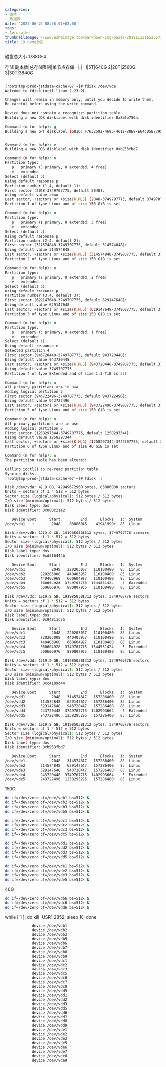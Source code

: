 ```yaml
---
categories:
- 技术
- 数据库
date: '2022-06-26 08:58:01+08:00'
tags:
- Aerospike
thumbnailImage: //www.azheimage.top/markdown-img-paste-20181113165255716.png
title: 19.nvme分区
---
```


磁盘总大小 1788G\*4
<!--more-->

存储
副本数|总存储限制|单节点存储
-|-|-
1|5T|640G
2|20T|2560G
3|30T|3840G

```bash

[root@tmp-prod-jstdata-cache-07 ~]# fdisk /dev/vde
Welcome to fdisk (util-linux 2.23.2).

Changes will remain in memory only, until you decide to write them.
Be careful before using the write command.

Device does not contain a recognized partition table
Building a new DOS disklabel with disk identifier 0x8c0b756a.

Command (m for help): g
Building a new GPT disklabel (GUID: F7632592-4695-4619-88E9-E64CD5B77951)


Command (m for help): o
Building a new DOS disklabel with disk identifier 0xb953fbd7.

Command (m for help): n
Partition type:
   p   primary (0 primary, 0 extended, 4 free)
   e   extended
Select (default p):
Using default response p
Partition number (1-4, default 1):
First sector (2048-3749707775, default 2048):
Using default value 2048
Last sector, +sectors or +size{K,M,G} (2048-3749707775, default 3749707775): +150G
Partition 1 of type Linux and of size 150 GiB is set

Command (m for help): n
Partition type:
   p   primary (1 primary, 0 extended, 3 free)
   e   extended
Select (default p):
Using default response p
Partition number (2-4, default 2):
First sector (314574848-3749707775, default 314574848):
Using default value 314574848
Last sector, +sectors or +size{K,M,G} (314574848-3749707775, default 3749707775): +150G
Partition 2 of type Linux and of size 150 GiB is set

Command (m for help): n
Partition type:
   p   primary (2 primary, 0 extended, 2 free)
   e   extended
Select (default p):
Using default response p
Partition number (3,4, default 3):
First sector (629147648-3749707775, default 629147648):
Using default value 629147648
Last sector, +sectors or +size{K,M,G} (629147648-3749707775, default 3749707775): +150G
Partition 3 of type Linux and of size 150 GiB is set

Command (m for help): n
Partition type:
   p   primary (3 primary, 0 extended, 1 free)
   e   extended
Select (default e):
Using default response e
Selected partition 4
First sector (943720448-3749707775, default 943720448):
Using default value 943720448
Last sector, +sectors or +size{K,M,G} (943720448-3749707775, default 3749707775):
Using default value 3749707775
Partition 4 of type Extended and of size 1.3 TiB is set

Command (m for help): n
All primary partitions are in use
Adding logical partition 5
First sector (943722496-3749707775, default 943722496):
Using default value 943722496
Last sector, +sectors or +size{K,M,G} (943722496-3749707775, default 3749707775): +150G
Partition 5 of type Linux and of size 150 GiB is set

Command (m for help): n
All primary partitions are in use
Adding logical partition 6
First sector (1258297344-3749707775, default 1258297344):
Using default value 1258297344
Last sector, +sectors or +size{K,M,G} (1258297344-3749707775, default 3749707775): +40G
Partition 6 of type Linux and of size 40 GiB is set

Command (m for help): w
The partition table has been altered!

Calling ioctl() to re-read partition table.
Syncing disks.
[root@tmp-prod-jstdata-cache-07 ~]# fdisk -l

Disk /dev/vda: 42.9 GB, 42949672960 bytes, 83886080 sectors
Units = sectors of 1 * 512 = 512 bytes
Sector size (logical/physical): 512 bytes / 512 bytes
I/O size (minimum/optimal): 512 bytes / 512 bytes
Disk label type: dos
Disk identifier: 0x000c21e2

   Device Boot      Start         End      Blocks   Id  System
/dev/vda1   *        2048    83886046    41941999+  83  Linux

Disk /dev/vdb: 1919.9 GB, 1919850381312 bytes, 3749707776 sectors
Units = sectors of 1 * 512 = 512 bytes
Sector size (logical/physical): 512 bytes / 512 bytes
I/O size (minimum/optimal): 512 bytes / 512 bytes
Disk label type: dos
Disk identifier: 0xd516444b

   Device Boot      Start         End      Blocks   Id  System
/dev/vdb1            2048   220203007   110100480   83  Linux
/dev/vdb2       220203008   440403967   110100480   83  Linux
/dev/vdb3       440403968   660604927   110100480   83  Linux
/dev/vdb4       660604928  3749707775  1544551424    5  Extended
/dev/vdb5       660606976   880807935   110100480   83  Linux

Disk /dev/vdc: 1919.9 GB, 1919850381312 bytes, 3749707776 sectors
Units = sectors of 1 * 512 = 512 bytes
Sector size (logical/physical): 512 bytes / 512 bytes
I/O size (minimum/optimal): 512 bytes / 512 bytes
Disk label type: dos
Disk identifier: 0x94811c75

   Device Boot      Start         End      Blocks   Id  System
/dev/vdc1            2048   220203007   110100480   83  Linux
/dev/vdc2       220203008   440403967   110100480   83  Linux
/dev/vdc3       440403968   660604927   110100480   83  Linux
/dev/vdc4       660604928  3749707775  1544551424    5  Extended
/dev/vdc5       660606976   880807935   110100480   83  Linux

Disk /dev/vdd: 1919.9 GB, 1919850381312 bytes, 3749707776 sectors
Units = sectors of 1 * 512 = 512 bytes
Sector size (logical/physical): 512 bytes / 512 bytes
I/O size (minimum/optimal): 512 bytes / 512 bytes
Disk label type: dos
Disk identifier: 0xc4189d44

   Device Boot      Start         End      Blocks   Id  System
/dev/vdd1            2048   314574847   157286400   83  Linux
/dev/vdd2       314574848   629147647   157286400   83  Linux
/dev/vdd3       629147648   943720447   157286400   83  Linux
/dev/vdd4       943720448  3749707775  1402993664    5  Extended
/dev/vdd5       943722496  1258295295   157286400   83  Linux

Disk /dev/vde: 1919.9 GB, 1919850381312 bytes, 3749707776 sectors
Units = sectors of 1 * 512 = 512 bytes
Sector size (logical/physical): 512 bytes / 512 bytes
I/O size (minimum/optimal): 512 bytes / 512 bytes
Disk label type: dos
Disk identifier: 0xb953fbd7

   Device Boot      Start         End      Blocks   Id  System
/dev/vde1            2048   314574847   157286400   83  Linux
/dev/vde2       314574848   629147647   157286400   83  Linux
/dev/vde3       629147648   943720447   157286400   83  Linux
/dev/vde4       943720448  3749707775  1402993664    5  Extended
/dev/vde5       943722496  1258295295   157286400   83  Linux
```

150G

```bash
dd if=/dev/zero of=/dev/vdb1 bs=512k &
dd if=/dev/zero of=/dev/vdb2 bs=512k &
dd if=/dev/zero of=/dev/vdb3 bs=512k &
dd if=/dev/zero of=/dev/vdb5 bs=512k &

dd if=/dev/zero of=/dev/vdc1 bs=512k &
dd if=/dev/zero of=/dev/vdc2 bs=512k &
dd if=/dev/zero of=/dev/vdc3 bs=512k &
dd if=/dev/zero of=/dev/vdc5 bs=512k &

dd if=/dev/zero of=/dev/vdd1 bs=512k &
dd if=/dev/zero of=/dev/vdd2 bs=512k &
dd if=/dev/zero of=/dev/vdd3 bs=512k &
dd if=/dev/zero of=/dev/vdd5 bs=512k &

dd if=/dev/zero of=/dev/vde1 bs=512k &
dd if=/dev/zero of=/dev/vde2 bs=512k &
dd if=/dev/zero of=/dev/vde3 bs=512k &
dd if=/dev/zero of=/dev/vde5 bs=512k &

```

40G

```bash
dd if=/dev/zero of=/dev/vdb6 bs=512k &
dd if=/dev/zero of=/dev/vdc6 bs=512k &
dd if=/dev/zero of=/dev/vdd6 bs=512k &
```

while [ 1 ]; do kill -USR1 2852; sleep 10; done

                device /dev/vdb1
                device /dev/vdb2
                device /dev/vdb3
                device /dev/vdb5
                device /dev/vdb6
                device /dev/vdb7
                device /dev/vdb8
                device /dev/vdb9
                device /dev/vdc1
                device /dev/vdc2
                device /dev/vdc3
                device /dev/vdc5
                device /dev/vdc6
                device /dev/vdc7
                device /dev/vdc8
                device /dev/vdd9
                device /dev/vdd1
                device /dev/vdd2
                device /dev/vdd3
                device /dev/vdd5
                device /dev/vdd6
                device /dev/vdd7
                device /dev/vdd8
                device /dev/vdd9
                device /dev/vde1
                device /dev/vde2
                device /dev/vde3
                device /dev/vde5
                device /dev/vde6
                device /dev/vde7
                device /dev/vde8
                device /dev/vde9